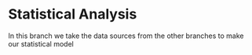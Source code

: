 # Statistical Analysis
In this branch we take the data sources from the other branches to make our statistical model
